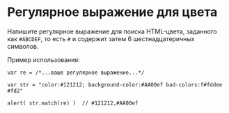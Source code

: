 # Регулярное выражение для цвета

Напишите регулярное выражение для поиска HTML-цвета, заданного как `#ABCDEF`, то есть `#` и содержит затем 6 шестнадцатеричных символов.

Пример использования:

```
var re = /*...ваше регулярное выражение...*/

var str = "color:#121212; background-color:#AA00ef bad-colors:f#fddee #fd2"

alert( str.match(re) )  // #121212,#AA00ef
```

